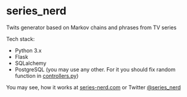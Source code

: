 # series_nerd
Twits generator based on Markov chains and phrases from TV series

Tech stack:
  - Python 3.x
  - Flask
  - SQLalchemy
  - PostgreSQL (you may use any other. For it you should fix random function in [controllers.py](https://github.com/tenoclock/series_nerd/blob/master/m_hero/apps/main/controllers.py))


You may see, how it works at [series-nerd.com](http://series-nerd.com) or Twitter [@series_nerd](https://twitter.com/series_nerd)
